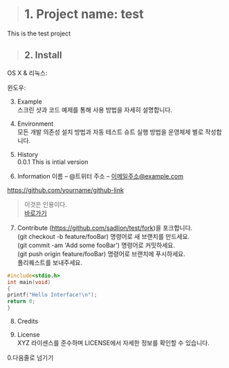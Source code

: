 ># 1. Project name: test  

This is the test project

>## 2. Install

OS X & 리눅스:

윈도우:


3. Example  
스크린 샷과 코드 예제를 통해 사용 방법을 자세히 설명합니다.

4. Environment  
모든 개발 의존성 설치 방법과 자동 테스트 슈트 실행 방법을 운영체제 별로 작성합니다.  

5. History  
0.0.1 This is intial version  

6. Information
이름 – @트위터 주소 – 이메일주소@example.com

https://github.com/yourname/github-link

>이것은 인용이다.  
[바로가기](https://help.github.com/categories/writing-on-github/)

7. Contribute
(https://github.com/sadlion/test/fork)을 포크합니다.  
(git checkout -b feature/fooBar) 명령어로 새 브랜치를 만드세요.  
(git commit -am 'Add some fooBar') 명령어로 커밋하세요.  
(git push origin feature/fooBar) 명령어로 브랜치에 푸시하세요.   
풀리퀘스트를 보내주세요.  
```c
#include<stdio.h>
int main(void)
{
printf("Hello Interface!\n");
return 0;
}
```

8. Credits  

9. License  
XYZ 라이센스를 준수하며 LICENSE에서 자세한 정보를 확인할 수 있습니다.

0.다음줄로 넘기기
